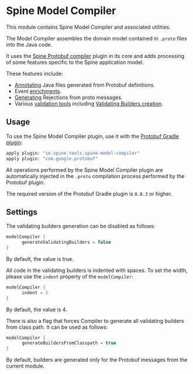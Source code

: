 # Spine Model Compiler

This module contains Spine Model Compiler and associated utilities. 

The Model Compiler assembles the domain model contained in `.proto` files into the Java code. 

It uses the [Spine Protobuf compiler](../protoc-plugin) plugin in its core and adds processing of 
some features specific to the Spine application model. 

These features include:

* [Annotating](src/main/java/io/spine/tools/compiler/annotation) Java files generated from Protobuf 
definitions.
* Event [enrichments](src/main/java/io/spine/tools/compiler/enrichment).
* [Generating](src/main/java/io/spine/tools/compiler/rejection) Rejections from proto messages.
* Various [validation tools](src/main/java/io/spine/tools/compiler/validation) including
[Validating Builders creation](src/main/java/io/spine/tools/gradle/compiler/ValidatingBuilderGenPlugin.java).

## Usage

To use the Spine Model Compiler plugin, use it with the 
[Protobuf Gradle plugin](https://github.com/google/protobuf-gradle-plugin):

```groovy
apply plugin: "io.spine.tools.spine-model-compiler"
apply plugin: "com.google.protobuf"
```

All operations performed by the Spine Model Compiler plugin are automatically injected in the 
`.proto` compilation process performed by the Protobuf plugin.

The required version of the Protobuf Gradle plugin is `0.8.3` or higher.

## Settings

The validating builders generation can be disabled as follows:

```groovy
modelCompiler {
      generateValidatingBuilders = false
}
```

By default, the value is true.

All code in the validating builders is indented with spaces. To set the width, please use the 
`indent` property of the `modelCompiler`:

```groovy
modelCompiler {
      indent = 2
}
```

By default, the value is 4.

There is also a flag that forces Compiler to generate all validating builders from class path. It 
can be used as follows:

```groovy
modelCompiler {
      generateBuildersFromClasspath = true
}
```

By default, builders are generated only for the Protobuf messages  from the current module.
